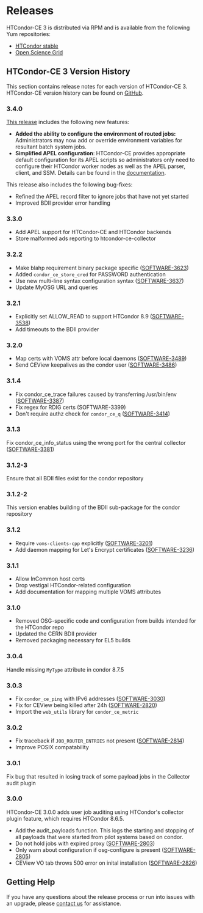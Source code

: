 Releases
========

HTCondor-CE 3 is distributed via RPM and is available from the following Yum repositories:

- [HTCondor stable](https://research.cs.wisc.edu/htcondor/yum/)
- [Open Science Grid](https://opensciencegrid.org/docs/common/yum/)

HTCondor-CE 3 Version History
-----------------------------

This section contains release notes for each version of HTCondor-CE 3.
HTCondor-CE version history can be found on [GitHub](https://github.com/htcondor/htcondor-ce/releases).

### 3.4.0 ###

[This release](https://github.com/htcondor/htcondor-ce/releases/tag/v3.4.0) includes the following new features:

- **Added the ability to configure the environment of routed jobs:** Administrators may now add or override environment
  variables for resultant batch system jobs.
- **Simplified APEL configuration**: HTCondor-CE provides appropriate default configuration for its APEL scripts so
  administrators only need to configure their HTCondor worker nodes as well as the APEL parser, client, and SSM.
  Details can be found in the [documentation](/installation/htcondor-ce#uploading-accounting-records-to-apel).

This release also includes the following bug-fixes:

- Refined the APEL record filter to ignore jobs that have not yet started
- Improved BDII provider error handling

### 3.3.0 ###

- Add APEL support for HTCondor-CE and HTCondor backends
- Store malformed ads reporting to htcondor-ce-collector

### 3.2.2 ###

- Make blahp requirement binary package specific ([SOFTWARE-3623](https://jira.opensciencegrid.org/browse/SOFTWARE-3623))
- Added `condor_ce_store_cred` for PASSWORD authentication
- Use new multi-line syntax configuration syntax ([SOFTWARE-3637](https://jira.opensciencegrid.org/browse/SOFTWARE-3637))
- Update MyOSG URL and queries

### 3.2.1 ###

- Explicitly set ALLOW_READ to support HTCondor 8.9 ([SOFTWARE-3538](https://jira.opensciencegrid.org/browse/SOFTWARE-3538))
- Add timeouts to the BDII provider

### 3.2.0 ###

- Map certs with VOMS attr before local daemons ([SOFTWARE-3489](https://jira.opensciencegrid.org/browse/SOFTWARE-3489))
- Send CEView keepalives as the condor user ([SOFTWARE-3486](https://jira.opensciencegrid.org/browse/SOFTWARE-3486))

### 3.1.4 ###

- Fix condor_ce_trace failures caused by transferring /usr/bin/env ([SOFTWARE-3387](https://jira.opensciencegrid.org/browse/SOFTWARE-3387))
- Fix regex for RDIG certs (SOFTWARE-3399)
- Don't require authz check for `condor_ce_q` ([SOFTWARE-3414](https://jira.opensciencegrid.org/browse/SOFTWARE-3414))

### 3.1.3 ###

Fix condor_ce_info_status using the wrong port for the central collector
([SOFTWARE-3381](https://jira.opensciencegrid.org/browse/SOFTWARE-3381))

### 3.1.2-3 ###

Ensure that all BDII files exist for the condor repository

### 3.1.2-2 ###

This version enables building of the BDII sub-package for the condor repository

### 3.1.2 ###

- Require `voms-clients-cpp` explicitly ([SOFTWARE-3201](https://jira.opensciencegrid.org/browse/SOFTWARE-3201))
- Add daemon mapping for Let's Encrypt certificates ([SOFTWARE-3236](https://jira.opensciencegrid.org/browse/SOFTWARE-3236))

### 3.1.1 ###

- Allow InCommon host certs
- Drop vestigal HTCondor-related configuration
- Add documentation for mapping multiple VOMS attributes

### 3.1.0 ###

- Removed OSG-specific code and configuration from builds intended for the HTCondor repo
- Updated the CERN BDII provider
- Removed packaging necessary for EL5 builds

### 3.0.4 ###

Handle missing `MyType` attribute in condor 8.7.5

### 3.0.3 ###

- Fix `condor_ce_ping` with IPv6 addresses ([SOFTWARE-3030](https://jira.opensciencegrid.org/browse/SOFTWARE-3030))
- Fix for CEView being killed after 24h ([SOFTWARE-2820](https://jira.opensciencegrid.org/browse/SOFTWARE-3030))
- Import the `web_utils` library for `condor_ce_metric`

### 3.0.2 ###

- Fix traceback if `JOB_ROUTER_ENTRIES` not present ([SOFTWARE-2814](https://jira.opensciencegrid.org/browse/SOFTWARE-2814))
- Improve POSIX compatability

### 3.0.1 ###

Fix bug that resulted in losing track of some payload jobs in the Collector audit plugin

### 3.0.0 ###

HTCondor-CE 3.0.0 adds user job auditing using HTCondor's collector plugin feature, which requires HTCondor 8.6.5.

- Add the audit_payloads function.  This logs the starting and stopping of
  all payloads that were started from pilot systems based on condor.
- Do not hold jobs with expired proxy ([SOFTWARE-2803](https://jira.opensciencegrid.org/browse/SOFTWARE-2803))
- Only warn about configuration if osg-configure is present ([SOFTWARE-2805](https://jira.opensciencegrid.org/browse/SOFTWARE-2805))
- CEView VO tab throws 500 error on inital installation ([SOFTWARE-2826](https://jira.opensciencegrid.org/browse/SOFTWARE-2826))

Getting Help
------------

If you have any questions about the release process or run into issues with an upgrade, please
[contact us](/#contact-us) for assistance.
